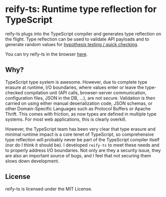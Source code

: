 # reify-ts: Runtime type reflection for TypeScript

reify-ts plugs into the TypeScript compiler and generates type reflection on the flight. Type reflection can be used to validate API payloads and to generate random values for [hypothesis testing / quick checking](https://en.wikipedia.org/wiki/QuickCheck).

You can try reify-ts in the browser [here](https://hchauvin.github.io/reify-ts).

## Why?

TypeScript type system is awesome. However, due to complete type erasure at runtime, I/O boundaries, where values enter or leave the type-checked compilation unit (API calls, browser-server communication, configuration files, JSON in the DB, &hellip;), are not secure. Validation is then carried on using either manual deserialization code, JSON schemas, or other Domain-Specific Languages such as Protocol Buffers or Apache Thrift. This comes with friction, as now types are defined in multiple type systems. For most web applications, this is clearly overkill.

However, the TypeScript team has been very clear that type erasure and minimal runtime impact is a core tenet of TypeScript, so comprehensive type reflection will probably never be part of the TypeScript compiler itself (nor do I think it should be). I developed `reify-ts` to meet these needs and to properly address I/O boundaries. Not only are they a security issue, they are also an important source of bugs, and I feel that not securing them slows down development.

## License

reify-ts is licensed under the MIT License.
